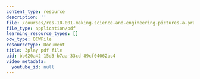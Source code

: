 ```yaml
---
content_type: resource
description: ''
file: /courses/res-10-001-making-science-and-engineering-pictures-a-practical-guide-to-presenting-your-work-spring-2016/bb620a4215d3b7aa33cd89cf04062bc4_AJdBJFlkvpg.pdf
file_type: application/pdf
learning_resource_types: []
ocw_type: OCWFile
resourcetype: Document
title: 3play pdf file
uid: bb620a42-15d3-b7aa-33cd-89cf04062bc4
video_metadata:
  youtube_id: null
---
```


